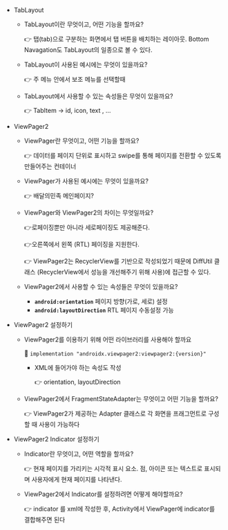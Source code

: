 - TabLayout
    - TabLayout이란 무엇이고, 어떤 기능을 할까요?
        
        👉 탭(tab)으로 구분하는 화면에서 탭 버튼을 배치하는 레이아웃. Bottom Navagation도 TabLayout의 일종으로 볼 수 있다.
        
    - TabLayout이 사용된 예시에는 무엇이 있을까요?
        
        👉 주 메뉴 안에서 보조 메뉴를 선택할때
        
    - TabLayout에서 사용할 수 있는 속성들은 무엇이 있을까요?
        
        👉 TabItem → id, icon, text , …
        
- ViewPager2
    - ViewPager란 무엇이고, 어떤 기능을 할까요?
        
        👉 데이터를 페이지 단위로 표시하고 swipe를 통해 페이지를 전환할 수 있도록 만들어주는 컨테이너
        
    - ViewPager가 사용된 예시에는 무엇이 있을까요?
        
        👉 배달의민족 메인페이지?
        
    - ViewPager와 ViewPager2의 차이는 무엇일까요?
        
        👉로페이징뿐만 아니라 세로페이징도 제공해준다. 
        
        👉오른쪽에서 왼쪽 (RTL) 페이징을 지원한다.
        
        👉 ViewPager2는 RecyclerView를 기반으로 작성되었기 때문에 DiffUtil 클래스 (RecyclerView에서 성능을 개선해주기 위해 사용)에 접근할 수 있다.
        
    - ViewPager2에서 사용할 수 있는 속성들은 무엇이 있을까요?
        - **`android:orientation`**  페이지 방향(가로, 세로) 설정
        - **`android:layoutDirection`**  RTL 페이지 수동설정 가능
- ViewPager2 설정하기
    - ViewPager2를 이용하기 위해 어떤 라이브러리를 사용해야 할까요
        
        📍 `implementation "androidx.viewpager2:viewpager2:{version}"`
        
        - XML에 들어가야 하는 속성도 작성
            
            👉 orientation, layoutDirection
            
    - ViewPager2에서 FragmentStateAdapter는 무엇이고 어떤 기능을 할까요?
        
        👉 ViewPager2가 제공하는 Adapter 클래스로 각 화면을 프래그먼트로 구성할 때 사용이 가능하다
        
- ViewPager2 Indicator 설정하기
    - Indicator란 무엇이고, 어떤 역할을 할까요?
        
        👉 현재 페이지를 가리키는 시각적 표시 요소. 점, 아이콘 또는 텍스트로 표시되며 사용자에게 현재 페이지를 나타낸다.
        
    - ViewPager2에서 Indicator를 설정하려면 어떻게 해야할까요?
        
        👉 indicator 를 xml에 작성한 후, Activity에서 ViewPager에 indicator를 결합해주면 된다